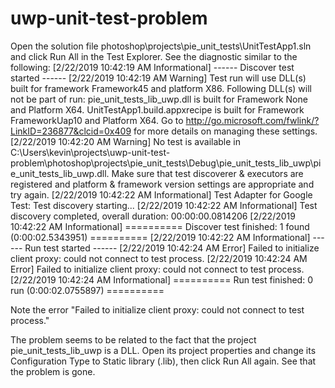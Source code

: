 # uwp-unit-test-problem

Open the solution file photoshop\projects\pie_unit_tests\UnitTestApp1.sln and click Run All in the Test Explorer. See the diagnostic similar to the following:
[2/22/2019 10:42:19 AM Informational] ------ Discover test started ------
[2/22/2019 10:42:19 AM Warning] Test run will use DLL(s) built for framework Framework45 and platform X86. Following DLL(s) will not be part of run: 
pie_unit_tests_lib_uwp.dll is built for Framework None and Platform X64.
UnitTestApp1.build.appxrecipe is built for Framework FrameworkUap10 and Platform X64.
 Go to http://go.microsoft.com/fwlink/?LinkID=236877&clcid=0x409 for more details on managing these settings.
[2/22/2019 10:42:20 AM Warning] No test is available in C:\Users\kevin\projects\uwp-unit-test-problem\photoshop\projects\pie_unit_tests\Debug\pie_unit_tests_lib_uwp\pie_unit_tests_lib_uwp.dll. Make sure that test discoverer & executors are registered and platform & framework version settings are appropriate and try again.
[2/22/2019 10:42:22 AM Informational] Test Adapter for Google Test: Test discovery starting...
[2/22/2019 10:42:22 AM Informational] Test discovery completed, overall duration: 00:00:00.0814206
[2/22/2019 10:42:22 AM Informational] ========== Discover test finished: 1 found (0:00:02.5343951) ==========
[2/22/2019 10:42:22 AM Informational] ------ Run test started ------
[2/22/2019 10:42:24 AM Error] Failed to initialize client proxy: could not connect to test process.
[2/22/2019 10:42:24 AM Error] Failed to initialize client proxy: could not connect to test process.
[2/22/2019 10:42:24 AM Informational] ========== Run test finished: 0 run (0:00:02.0755897) ==========

Note the error "Failed to initialize client proxy: could not connect to test process."

The problem seems to be related to the fact that the project pie_unit_tests_lib_uwp is a DLL. Open its project properties and change its Configuration Type to Static library (.lib), then click Run All again. See that the problem is gone.
